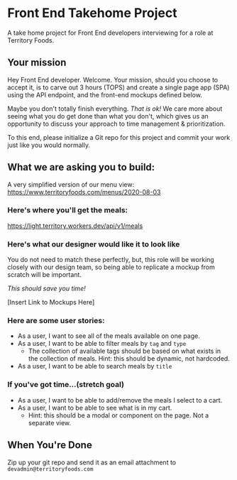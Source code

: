 # Front End Takehome Project
A take home project for Front End developers interviewing for a role at Territory Foods.

## Your mission
Hey Front End developer. Welcome. Your mission, should you choose to accept it, is to carve out 3 hours (TOPS) and create a single page app (SPA) using the API endpoint, and the front-end mockups defined below.

Maybe you don't totally finish everything. _That is ok!_ We care more about seeing what you do get done than what you don't, which gives us an opportunity to discuss your approach to time management & prioritization.

To this end, please initialize a Git repo for this project and commit your work just like you would normally.

## What we are asking you to build:
A very simplified version of our menu view: https://www.territoryfoods.com/menus/2020-08-03

### Here's where you'll get the meals:
https://light.territory.workers.dev/api/v1/meals

### Here's what our designer would like it to look like
You do not need to match these perfectly, but, this role will be working closely with our design team, so being able to replicate a mockup from scratch will be important.

_This should save you time!_

[Insert Link to Mockups Here]

### Here are some user stories:
 - As a user, I want to see all of the meals available on one page.
 - As a user, I want to be able to filter meals by `tag` and `type`
   - The collection of available tags should be based on what exists in the collection of meals. Hint: this should be dynamic, not hardcoded.
 - As a user, I want to be able to search meals by `title`

### If you've got time...(stretch goal)
 - As a user, I want to be able to add/remove the meals I select to a cart.
 - As a user, I want to be able to see what is in my cart.
   - Hint: this should be a modal or component on the page. Not a separate view.

## When You're Done
Zip up your git repo and send it as an email attachment to `devadmin@territoryfoods.com`
